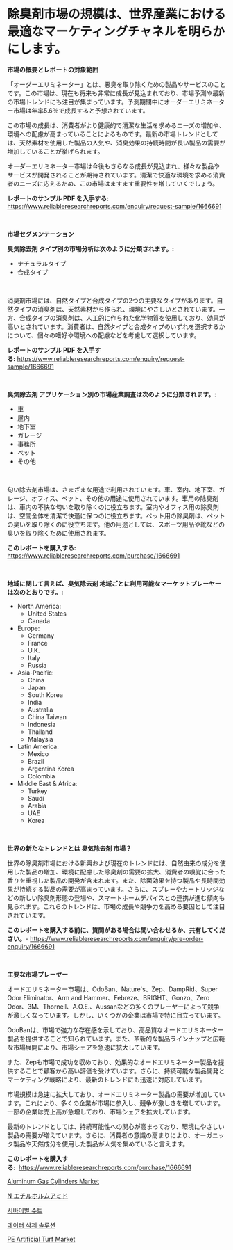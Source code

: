 <p><h1>除臭剤市場の規模は、世界産業における最適なマーケティングチャネルを明らかにします。</h1></p><p><strong>市場の概要とレポートの対象範囲</strong></p>
<p><p>「オーダーエリミネーター」とは、悪臭を取り除くための製品やサービスのことです。この市場は、現在も将来も非常に成長が見込まれており、市場予測や最新の市場トレンドにも注目が集まっています。予測期間中にオーダーエリミネーター市場は年率5.6％で成長すると予想されています。</p><p>この市場の成長は、消費者がより健康的で清潔な生活を求めるニーズの増加や、環境への配慮が高まっていることによるものです。最新の市場トレンドとしては、天然素材を使用した製品の人気や、消臭効果の持続時間が長い製品の需要が増加していることが挙げられます。</p><p>オーダーエリミネーター市場は今後もさらなる成長が見込まれ、様々な製品やサービスが開発されることが期待されています。清潔で快適な環境を求める消費者のニーズに応えるため、この市場はますます重要性を増していくでしょう。</p></p>
<p><strong>レポートのサンプル PDF を入手する:</strong> <a href="https://www.reliableresearchreports.com/enquiry/request-sample/1666691">https://www.reliableresearchreports.com/enquiry/request-sample/1666691</a></p>
<p>&nbsp;</p>
<p><strong>市場セグメンテーション</strong></p>
<p><strong>臭気除去剤 タイプ別の市場分析は次のように分類されます。:</strong></p>
<p><ul><li>ナチュラルタイプ</li><li>合成タイプ</li></ul></p>
<p>&nbsp;</p>
<p><p>消臭剤市場には、自然タイプと合成タイプの2つの主要なタイプがあります。自然タイプの消臭剤は、天然素材から作られ、環境にやさしいとされています。一方、合成タイプの消臭剤は、人工的に作られた化学物質を使用しており、効果が高いとされています。消費者は、自然タイプと合成タイプのいずれを選択するかについて、個々の嗜好や環境への配慮などを考慮して選択しています。</p></p>
<p><strong>レポートのサンプル PDF を入手する:</strong>&nbsp;<a href="https://www.reliableresearchreports.com/enquiry/request-sample/1666691">https://www.reliableresearchreports.com/enquiry/request-sample/1666691</a></p>
<p>&nbsp;</p>
<p><strong> 臭気除去剤 アプリケーション別の市場産業調査は次のように分類されます。:</strong></p>
<p><ul><li>車</li><li>屋内</li><li>地下室</li><li>ガレージ</li><li>事務所</li><li>ペット</li><li>その他</li></ul></p>
<p>&nbsp;</p>
<p><p>匂い除去剤市場は、さまざまな用途で利用されています。車、室内、地下室、ガレージ、オフィス、ペット、その他の用途に使用されています。車用の除臭剤は、車内の不快な匂いを取り除くのに役立ちます。室内やオフィス用の除臭剤は、空間全体を清潔で快適に保つのに役立ちます。ペット用の除臭剤は、ペットの臭いを取り除くのに役立ちます。他の用途としては、スポーツ用品や靴などの臭いを取り除くために使用されます。</p></p>
<p><strong>このレポートを購入する:</strong>&nbsp; <a href="https://www.reliableresearchreports.com/purchase/1666691">https://www.reliableresearchreports.com/purchase/1666691</a></p>
<p>&nbsp;</p>
<p><strong>地域に関して言えば、臭気除去剤 地域ごとに利用可能なマーケットプレーヤーは次のとおりです。:</strong></p>
<p><ul>
    <li>
        North America:
        <ul>
            <li>United States</li>
            <li>Canada</li>
        </ul>
    </li>
    <li>
        Europe:
        <ul>
            <li>Germany</li>
            <li>France</li>
            <li>U.K.</li>
            <li>Italy</li>
            <li>Russia</li>
        </ul>
    </li>
    <li>
        Asia-Pacific:
        <ul>
            <li>China</li>
            <li>Japan</li>
            <li>South Korea</li>
            <li>India</li>
            <li>Australia</li>
            <li>China Taiwan</li>
            <li>Indonesia</li>
            <li>Thailand</li>
            <li>Malaysia</li>
        </ul>
    </li>
    <li>
        Latin America:
        <ul>
            <li>Mexico</li>
            <li>Brazil</li>
            <li>Argentina Korea</li>
            <li>Colombia</li>
        </ul>
    </li>
    <li>
        Middle East & Africa:
        <ul>
            <li>Turkey</li>
            <li>Saudi</li>
            <li>Arabia</li>
            <li>UAE</li>
            <li>Korea</li>
        </ul>
    </li>
    </ul></p>
<p>&nbsp;</p>
<p><strong>世界の新たなトレンドとは 臭気除去剤 市場？</strong></p>
<p><p>世界の除臭剤市場における新興および現在のトレンドには、自然由来の成分を使用した製品の増加、環境に配慮した除臭剤の需要の拡大、消費者の嗅覚に合った香りを重視した製品の開発が含まれます。また、除菌効果を持つ製品や長時間効果が持続する製品の需要が高まっています。さらに、スプレーやカートリッジなどの新しい除臭剤形態の登場や、スマートホームデバイスとの連携が進む傾向も見られます。これらのトレンドは、市場の成長や競争力を高める要因として注目されています。</p></p>
<p><strong>このレポートを購入する前に、質問がある場合は問い合わせるか、共有してください。</strong>- <a href="https://www.reliableresearchreports.com/enquiry/pre-order-enquiry/1666691">https://www.reliableresearchreports.com/enquiry/pre-order-enquiry/1666691</a></p>
<p>&nbsp;</p>
<p><strong>主要な市場プレーヤー</strong></p>
<p><p>オードエリミネーター市場は、OdoBan、Nature's、Zep、DampRid、Super Odor Eliminator、Arm and Hammer、Febreze、BRIGHT、Gonzo、Zero Odor、3M、Thornell、A.O.E.、Aussanなどの多くのプレーヤーによって競争が激しくなっています。しかし、いくつかの企業は市場で特に目立っています。</p><p>OdoBanは、市場で強力な存在感を示しており、高品質なオードエリミネーター製品を提供することで知られています。また、革新的な製品ラインナップと広範な市場展開により、市場シェアを急速に拡大しています。</p><p>また、Zepも市場で成功を収めており、効果的なオードエリミネーター製品を提供することで顧客から高い評価を受けています。さらに、持続可能な製品開発とマーケティング戦略により、最新のトレンドにも迅速に対応しています。</p><p>市場規模は急速に拡大しており、オードエリミネーター製品の需要が増加しています。これにより、多くの企業が市場に参入し、競争が激しさを増しています。一部の企業は売上高が急増しており、市場シェアを拡大しています。</p><p>最新のトレンドとしては、持続可能性への関心が高まっており、環境にやさしい製品の需要が増えています。さらに、消費者の意識の高まりにより、オーガニック製品や天然成分を使用した製品が人気を集めていると言えます。</p></p>
<p><strong>このレポートを購入する:</strong>&nbsp;&nbsp;<a href="https://www.reliableresearchreports.com/purchase/1666691">https://www.reliableresearchreports.com/purchase/1666691</a></p>
<p><p><a href="https://view.publitas.com/reportprime-1/aluminum-gas-cylinders-market-research-report-the-key-to-successful-business-strategy-forecasted-for-period-from-2023-2030/">Aluminum Gas Cylinders Market</a></p><p><a href="https://github.com/zjkmgcs938405/Market-Research-Report-List-1/blob/main/3758145190786.md">N エチルホルムアミド</a></p><p><a href="https://github.com/laholand/Market-Research-Report-List-2/blob/main/8426629190570.md">서바이벌 수트</a></p><p><a href="https://github.com/vsnao330707/Market-Research-Report-List-1/blob/main/4211186190571.md">데이터 삭제 솔루션</a></p><p><a href="https://github.com/JameTravis/Market-Research-Report-List-4/blob/main/pe-artificial-turf-market.md">PE Artificial Turf Market</a></p></p>